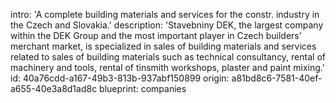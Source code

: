 intro: 'A complete building materials and services for the constr. industry in the Czech and Slovakia.'
description: 'Stavebniny DEK, the largest company within the DEK Group and the most important player in Czech builders’ merchant market, is specialized in sales of building materials and services related to sales of building materials such as technical consultancy, rental of machinery and tools, rental of tinsmith workshops, plaster and paint mixing.'
id: 40a76cdd-a167-49b3-813b-937abf150899
origin: a81bd8c6-7581-40ef-a655-40e3a8d1ad8c
blueprint: companies
